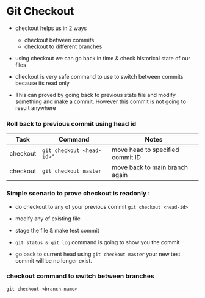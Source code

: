 # Git Checkout

- checkout helps us in 2 ways

    - checkout between commits
    - checkout to different branches

- using checkout we can go back in time & check historical state of our files

- checkout is very safe command to use to switch between commits because its read only

- This can proved by going back to previous state file and modify something and make a commit. However this commit is not going to result anywhere

### Roll back to previous commit using head id

| Task                  | Command                         | Notes                                             |
| --------------------- | --------------------------------|---------------------------------------------------|
| checkout              | `git checkout <head-id>"`       | move head to specified commit ID                  |
| checkout              | `git checkout master`           | move back to main branch again                     |

### Simple scenario to prove checkout is readonly :

- do checkout to any of your previous commit `git checkout <head-id>`

- modify any of existing file

- stage the file & make test commit

- `git status & git log` command is going to show you the commit

- go back to current head using `git checkout master` your new test commit will be no longer exist.

### checkout command to switch between branches

`git checkout <branch-name>`